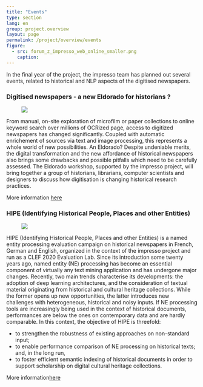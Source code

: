 ```yaml
---
title: "Events"
type: section
lang: en
group: project.overview
layout: page
permalink: /project/overview/events
figure:
  - src: forum_z_impresso_web_online_smaller.png
    caption:
---
```


In the final year of the project, the impresso team has planned out several events, related to historical and NLP aspects of the digitised newspapers. 

<!-- more -->


### Digitised newspapers - a new Eldorado for historians ?

<figure class='respect-margin'>
      <img class='cover' src='{{ site.url }}/assets/images/WS5_CfP_Publicite_du_journal_La_Volonte.png'>
      <figcaption class="wrapper">
          <p></p>
      </figcaption>
    </figure>

From manual, on-site exploration of microfilm or paper collections to online keyword search over millions of OCRized page, access to digitized newspapers has changed significantly. Coupled with automatic enrichement of sources via text and image processing, this represents a whole world of new possibilities. An Eldorado? Despite undeniable merits, the digital transformation and the new affordance of historical newspapers also brings some drawbacks and possible pitfalls which need to be carefully assessed. The Eldorado workshop, supported by the impresso project, will bring together a group of historians, librarians, computer scientists and designers to discuss how digitisation is changing historical research practices.

More information [here](https://impresso.github.io/eldorado/)

### HIPE (Identifying Historical People, Places and other Entities)

<figure class='respect-margin'>
      <img class='cover' src='{{ site.url }}/assets/images/FZ-robot by PS.png'>
      <figcaption class="wrapper">
          <p></p>
      </figcaption>
    </figure>

HIPE (Identifying Historical People, Places and other Entities) is a named entity processing evaluation campaign on historical newspapers in French, German and English, organized in the context of the impresso project and run as a CLEF 2020 Evaluation Lab.
Since its introduction some twenty years ago, named entity (NE) processing has become an essential component of virtually any text mining application and has undergone major changes. Recently, two main trends characterise its developments: the adoption of deep learning architectures, and the consideration of textual material originating from historical and cultural heritage collections. While the former opens up new opportunities, the latter introduces new challenges with heterogeneous, historical and noisy inputs. If NE processing tools are increasingly being used in the context of historical documents, performances are below the ones on contemporary data and are hardly comparable. In this context, the objective of HIPE is threefold:
- to strengthen the robustness of existing approaches on non-standard input;
- to enable performance comparison of NE processing on historical texts; and, in the long run,
- to foster efficient semantic indexing of historical documents in order to support scholarship on digital cultural heritage collections.

More information[here](https://impresso.github.io/CLEF-HIPE-2020/)
